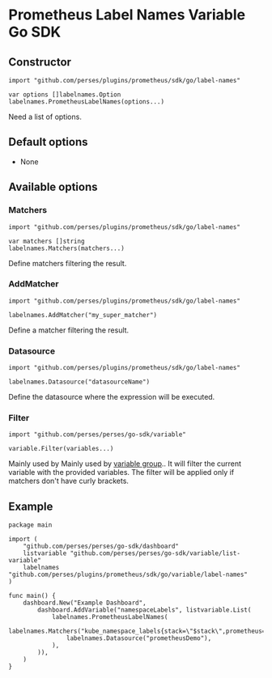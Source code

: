 # Prometheus Label Names Variable Go SDK

## Constructor

```golang
import "github.com/perses/plugins/prometheus/sdk/go/label-names"

var options []labelnames.Option
labelnames.PrometheusLabelNames(options...)
```

Need a list of options.

## Default options

- None

## Available options

### Matchers

```golang
import "github.com/perses/plugins/prometheus/sdk/go/label-names"

var matchers []string
labelnames.Matchers(matchers...)
```

Define matchers filtering the result.

### AddMatcher

```golang
import "github.com/perses/plugins/prometheus/sdk/go/label-names"

labelnames.AddMatcher("my_super_matcher")
```

Define a matcher filtering the result.

### Datasource

```golang
import "github.com/perses/plugins/prometheus/sdk/go/label-names"

labelnames.Datasource("datasourceName")
```

Define the datasource where the expression will be executed.

### Filter

```golang
import "github.com/perses/perses/go-sdk/variable"

variable.Filter(variables...)
```

Mainly used by Mainly used by [variable group](https://perses.dev/perses/docs/dac/go/variable-group).. It will filter the current variable with the
provided variables.
The filter will be applied only if matchers don't have curly brackets.

## Example

```golang
package main

import (
	"github.com/perses/perses/go-sdk/dashboard"
	listvariable "github.com/perses/perses/go-sdk/variable/list-variable"
	labelnames "github.com/perses/plugins/prometheus/sdk/go/variable/label-names"
)

func main() {
	dashboard.New("Example Dashboard",
		dashboard.AddVariable("namespaceLabels", listvariable.List(
			labelnames.PrometheusLabelNames(
				labelnames.Matchers("kube_namespace_labels{stack=\"$stack\",prometheus=\"$prometheus\",prometheus_namespace=\"$prometheus_namespace\",namespace=\"$namespace\"}"),
				labelnames.Datasource("prometheusDemo"),
			),
		)),
	)
}
```
